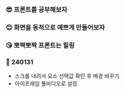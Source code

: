 ### 😎 프론트를 공부해보자
### 😊 화면을 동적으로 예쁘게 만들어보자
### 😘 뽀짝뽀짝 프론트는 힐링

### 📁 240131
- 스크롤 내려서 요소 선택값 확인 후 배경 바꾸기
- 아이프레임 풀비디오로 설정
